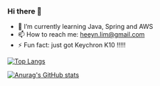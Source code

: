 ### Hi there 👋

<!--header 
<img src="https://capsule-render.vercel.app/api?type=모양&color=색상코드&height=높이&section=header&text=텍스트&fontSize=텍스트크기" />
-->

- 🌱 I’m currently learning Java, Spring and AWS
- 📫 How to reach me: heeyn.lim@gmail.com
- ⚡ Fun fact: just got Keychron K10 !!!!!

[![Top Langs](https://github-readme-stats.vercel.app/api/top-langs/?username=ready-oun)](https://github.com/anuraghazra/github-readme-stats)

[![Anurag's GitHub stats](https://github-readme-stats.vercel.app/api?username=ready-oun)](https://github.com/anuraghazra/github-readme-stats)

<!--footer
<img src="https://capsule-render.vercel.app/api?type=모양&color=색상코드&height=높이&section=footer&text=텍스트&fontSize=텍스트크기" />
-->
